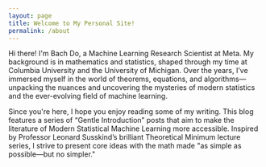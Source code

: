 ```yaml
---
layout: page
title: Welcome to My Personal Site!
permalink: /about
---
```


Hi there! I'm Bach Do, a Machine Learning Research Scientist at Meta. My background is in mathematics and statistics, shaped through my time at Columbia University and the University of Michigan. Over the years, I’ve immersed myself in the world of theorems, equations, and algorithms—unpacking the nuances and uncovering the mysteries of modern statistics and the ever-evolving field of machine learning.

Since you're here, I hope you enjoy reading some of my writing. This blog features a series of “Gentle Introduction” posts that aim to make the literature of Modern Statistical Machine Learning more accessible. Inspired by Professor Leonard Susskind’s brilliant Theoretical Minimum lecture series, I strive to present core ideas with the math made "as simple as possible—but no simpler."
